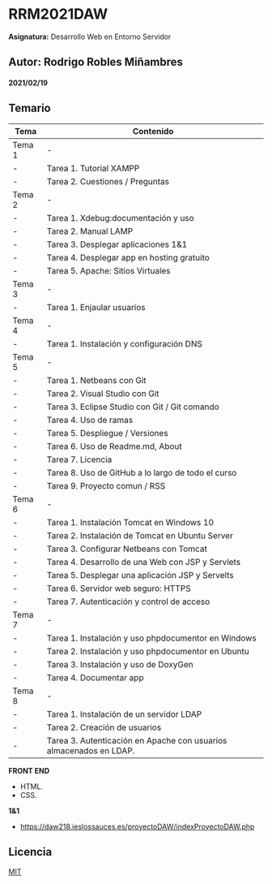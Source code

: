 # RRM2021DAW

**Asignatura:** Desarrollo Web en Entorno Servidor

## Autor: Rodrigo Robles Miñambres

#### 2021/02/19

## Temario
 | Tema | Contenido  |
 | --- | ---|
 | Tema 1 | - |
 | - | Tarea 1. Tutorial XAMPP |
 | - | Tarea 2. Cuestiones / Preguntas |
 | Tema 2 | - |
 | - | Tarea 1. Xdebug:documentación y uso |
 | - | Tarea 2. Manual LAMP |
 | - | Tarea 3. Desplegar aplicaciones 1&1 |
 | - | Tarea 4. Desplegar app en hosting gratuito |
 | - | Tarea 5. Apache: Sitios Virtuales  |
 | Tema 3 | - |
 | - | Tarea 1. Enjaular usuarios |
 | Tema 4 | - |
 | - | Tarea 1. Instalación y configuración DNS  |
 | Tema 5 | - |
 | - | Tarea 1. Netbeans con Git |
 | - | Tarea 2. Visual Studio con Git |
 | - | Tarea 3. Eclipse Studio con Git / Git comando |
 | - | Tarea 4. Uso de ramas |
 | - | Tarea 5. Despliegue / Versiones |
 | - | Tarea 6. Uso de Readme.md, About |
 | - | Tarea 7. Licencia | 
 | - | Tarea 8. Uso de GitHub a lo largo de todo el curso |
 | - | Tarea 9. Proyecto comun / RSS |
 | Tema 6 | - |
 | - | Tarea 1. Instalación Tomcat en Windows 10 |
 | - | Tarea 2. Instalación de Tomcat en Ubuntu Server |
 | - | Tarea 3. Configurar Netbeans con Tomcat |
 | - | Tarea 4. Desarrollo de una Web con JSP y Servlets |
 | - | Tarea 5. Desplegar una aplicación JSP y Servelts |
 | - | Tarea 6. Servidor web seguro: HTTPS |
 | - | Tarea 7. Autenticación y control de acceso |
 | Tema 7 | - |
 | - | Tarea 1. Instalación y uso  phpdocumentor en Windows |
 | - | Tarea 2. Instalación  y uso phpdocumentor en Ubuntu |
 | - | Tarea 3. Instalación y uso de DoxyGen |
 | - | Tarea 4. Documentar app |
 | Tema 8 | - |
 | - | Tarea 1. Instalación de un servidor LDAP |
 | - | Tarea 2. Creación de usuarios |
 | - | Tarea 3. Autenticación en Apache con usuarios almacenados en LDAP. |

**FRONT END**
- HTML.
- CSS.


**1&1**
- https://daw218.ieslossauces.es/proyectoDAW/indexProyectoDAW.php

## Licencia
[MIT](https://choosealicense.com/licenses/mit/)